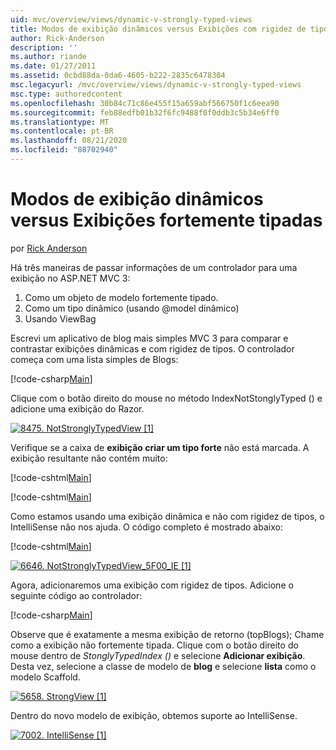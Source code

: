 ```yaml
---
uid: mvc/overview/views/dynamic-v-strongly-typed-views
title: Modos de exibição dinâmicos versus Exibições com rigidez de tipos | Microsoft Docs
author: Rick-Anderson
description: ''
ms.author: riande
ms.date: 01/27/2011
ms.assetid: 0cbd88da-0da6-4605-b222-2835c6478304
msc.legacyurl: /mvc/overview/views/dynamic-v-strongly-typed-views
msc.type: authoredcontent
ms.openlocfilehash: 30b84c71c86e455f15a659abf566750f1c6eea90
ms.sourcegitcommit: feb88edfb01b32f6fc9488f0f0ddb3c5b34e6ff0
ms.translationtype: MT
ms.contentlocale: pt-BR
ms.lasthandoff: 08/21/2020
ms.locfileid: "88702940"
---
```

# <a name="dynamic-v-strongly-typed-views"></a>Modos de exibição dinâmicos versus Exibições fortemente tipadas

por [Rick Anderson](https://twitter.com/RickAndMSFT)

Há três maneiras de passar informações de um controlador para uma exibição no ASP.NET MVC 3:

1. Como um objeto de modelo fortemente tipado.
2. Como um tipo dinâmico (usando @model dinâmico)
3. Usando ViewBag

Escrevi um aplicativo de blog mais simples MVC 3 para comparar e contrastar exibições dinâmicas e com rigidez de tipos. O controlador começa com uma lista simples de Blogs:

[!code-csharp[Main](dynamic-v-strongly-typed-views/samples/sample1.cs)]

Clique com o botão direito do mouse no método IndexNotStonglyTyped () e adicione uma exibição do Razor.

[![8475. NotStronglyTypedView [1]](dynamic-v-strongly-typed-views/_static/image2.png)](dynamic-v-strongly-typed-views/_static/image1.png)

Verifique se a caixa de **exibição criar um tipo forte** não está marcada. A exibição resultante não contém muito:

[!code-cshtml[Main](dynamic-v-strongly-typed-views/samples/sample2.cshtml)]

[!code-cshtml[Main](dynamic-v-strongly-typed-views/samples/sample3.cshtml)]

Como estamos usando uma exibição dinâmica e não com rigidez de tipos, o IntelliSense não nos ajuda. O código completo é mostrado abaixo:

[!code-cshtml[Main](dynamic-v-strongly-typed-views/samples/sample4.cshtml)]

[![6646. NotStronglyTypedView_5F00_IE [1]](dynamic-v-strongly-typed-views/_static/image4.png)](dynamic-v-strongly-typed-views/_static/image3.png)

Agora, adicionaremos uma exibição com rigidez de tipos. Adicione o seguinte código ao controlador:

[!code-csharp[Main](dynamic-v-strongly-typed-views/samples/sample5.cs)]

Observe que é exatamente a mesma exibição de retorno (topBlogs); Chame como a exibição não fortemente tipada. Clique com o botão direito do mouse dentro de *StonglyTypedIndex ()* e selecione **Adicionar exibição**. Desta vez, selecione a classe de modelo de **blog** e selecione **lista** como o modelo Scaffold.

[![5658. StrongView [1]](dynamic-v-strongly-typed-views/_static/image6.png)](dynamic-v-strongly-typed-views/_static/image5.png)

Dentro do novo modelo de exibição, obtemos suporte ao IntelliSense.

[![7002. IntelliSense [1]](dynamic-v-strongly-typed-views/_static/image8.png)](dynamic-v-strongly-typed-views/_static/image7.png)
